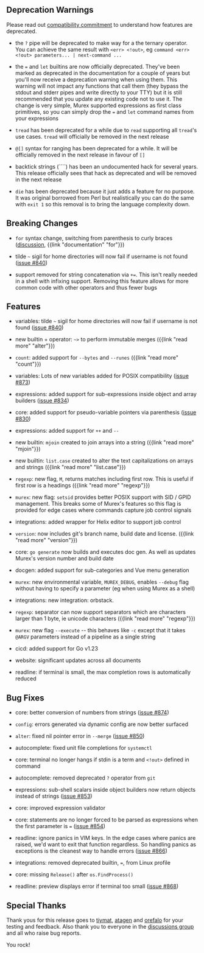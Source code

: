 ## Deprecation Warnings

Please read out [compatibility commitment](https://murex.rocks/compatibility.html) to understand how features are deprecated.

* the `?` pipe will be deprecated to make way for a the ternary operator. You can achieve the same result with `<err> <!out>`, eg `command <err> <!out> parameters... | next-command ...`
  
* the `=` and `let` builtins are now officially deprecated. They've been marked as deprecated in the documentation for a couple of years but you'll now receive a deprecation warning when using them. This warning will not impact any functions that call them (they bypass the stdout and stderr pipes and write directly to your TTY) but it is still recommended that you update any existing code not to use it. The change is very simple, Murex supported expressions as first class primitives, so you can simply drop the `=` and `let` command names from your expressions

* `tread` has been deprecated for a while due to `read` supporting all `tread`'s use cases. `tread` will officially be removed in the next release

* `@[]` syntax for ranging has been deprecated for a while. It will be officially removed in the next release in favour of `[]`

* backtick strings (````) has been an undocumented hack for several years. This release officially sees that hack as deprecated and will be removed in the next release

* `die` has been deprecated because it just adds a feature for no purpose. It was original borrowed from Perl but realistically you can do the same with `exit 1` so this removal is to bring the language complexity down.

## Breaking Changes

* `for` syntax change, switching from parenthesis to curly braces ([discussion](https://github.com/lmorg/murex/discussions/855), {{link "documentation" "for"}}) 

* tilde `~` sigil for home directories will now fail if username is not found ([issue #840](https://github.com/lmorg/murex/issues/840))

* support removed for string concatenation via `+=`. This isn't really needed in a shell with infixing support. Removing this feature allows for more common code with other operators and thus fewer bugs

## Features

* variables: tilde `~` sigil for home directories will now fail if username is not found ([issue #840](https://github.com/lmorg/murex/issues/840))

* new builtin + operator: `~>` to perform immutable merges ({{link "read more" "alter"}})

* `count`: added support for `--bytes` and `--runes` ({{link "read more" "count"}})

* variables: Lots of new variables added for POSIX compatibility ([issue #873](https://github.com/lmorg/murex/issues/873))

* expressions: added support for sub-expressions inside object and array builders ([issue #834](https://github.com/lmorg/murex/issues/834))

* core: added support for pseudo-variable pointers via parenthesis ([issue #830](https://github.com/lmorg/murex/issues/830))

* expressions: added support for `++` and `--`

* new builtin: `mjoin` created to join arrays into a string ({{link "read more" "mjoin"}})

* new builtin: `list.case` created to alter the text capitalizations on arrays and strings ({{link "read more" "list.case"}})

* `regexp`: new flag, `M`, returns matches including first row. This is useful if first row is a headings ({{link "read more" "regexp"}})

* `murex`: new flag: `setsid` provides better POSIX support with SID / GPID management. This breaks some of Murex's features so this flag is provided for edge cases where commands capture job control signals

* integrations: added wrapper for Helix editor to support job control
  
* `version`: now includes git's branch name, build date and license. ({{link "read more" "version"}})

* core: `go generate` now builds and executes doc gen. As well as updates Murex's version number and build date

* docgen: added support for sub-categories and Vue menu generation

* `murex`: new environmental variable, `MUREX_DEBUG`, enables `--debug` flag without having to specify a parameter (eg when using Murex as a shell)

* integrations: new integration: orbstack.

* `regexp`: separator can now support separators which are characters larger than 1 byte, ie unicode characters ({{link "read more" "regexp"}})

* `murex`: new flag `--execute` -- this behaves like `-c` except that it takes `@ARGV` parameters instead of a pipeline as a single string

* cicd: added support for Go v1.23

* website: significant updates across all documents

* readline: if terminal is small, the max completion rows is automatically reduced

## Bug Fixes

* core: better conversion of numbers from strings ([issue #874](https://github.com/lmorg/murex/issues/874))

* `config`: errors generated via dynamic config are now better surfaced

* `alter`: fixed nil pointer error in `--merge` ([issue #850](https://github.com/lmorg/murex/issues/850))

* autocomplete: fixed unit file completions for `systemctl`

* core: terminal no longer hangs if stdin is a term and `<!out>` defined in command

* autocomplete: removed deprecated `?` operator from `git`

* expressions: sub-shell scalars inside object builders now return objects instead of strings ([issue #853](https://github.com/lmorg/murex/issues/853))

* core: improved expression validator

* core: statements are no longer forced to be parsed as expressions when the first parameter is `=` ([issue #854](https://github.com/lmorg/murex/issues/854))

* readline: ignore panics in VIM keys. In the edge cases where panics are raised, we'd want to exit that function regardless. So handling panics as exceptions is the cleanest way to handle errors ([issue #866](https://github.com/lmorg/murex/issues/866))

* integrations: removed deprecated builtin, `=`, from Linux profile

* core: missing `Release()` after `os.FindProcess()`

* readline: preview displays error if terminal too small ([issue #868](https://github.com/lmorg/murex/issues/868))

## Special Thanks

Thank yous for this release goes to [tiymat](https://github.com/tiymat), [atagen](https://github.com/atagen) and [orefalo](https://github.com/orefalo) for your testing and feedback. Also thank you to everyone in the [discussions group](https://github.com/lmorg/murex/discussions) and all who raise bug reports.

You rock!
